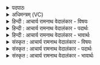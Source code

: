 <details><summary>पदपाठः</summary>

स꣣ह꣡स्र꣢धारम्। स꣣ह꣡स्र꣢। धा꣣रम्। वृषभ꣢म्। प꣣योदु꣡ह꣢म्। प꣣यः। दु꣡ह꣢꣯म्। प्रि꣣य꣢म्। दे꣣वा꣡य꣢। ज꣡न्म꣢꣯ने। ऋ꣣ते꣡न꣢। यः। ऋ꣣त꣡जा꣢तः। ऋ꣣त꣢। जा꣣तः। विवावृधे꣢। वि꣣। वावृधे꣢। रा꣡जा꣢꣯। दे꣣वः꣢। ऋ꣣त꣢म्। बृ꣡ह꣢त्। १३९५।
</details>

<details><summary>अधिमन्त्रम् (VC)</summary>

- पवमानः सोमः
- ऊर्ध्वसद्मा आङ्गिरसः
- काकुभः प्रगाथः (विषमा ककुप्, समा सतोबृहती)
- पञ्चमः
</details>

<details><summary>हिन्दी : आचार्य रामनाथ वेदालंकार - विषयः</summary>

अगले मन्त्र में फिर ब्रह्मानन्द का विषय है।
</details>

<details><summary>हिन्दी : आचार्य रामनाथ वेदालंकार - पदार्थः</summary>

पदार्थान्वयभाषाः -  (ऋतजातः) सत्य में प्रसिद्ध (यः) जो सोम जगदीश्वर (ऋतेन) सत्य द्वारा (वि वावृधे) विशेषरूप से महिमा में बढ़ रहा है और जो (राजा) विश्व का सम्राट्,(देवः) प्रकाशक, (ऋतम्) सत्यस्वरूप तथा (बृहत्) महान् है,उस (सहस्रधारम्) सहस्र धाराओंवाले, (वृषभम्) मनोरथ पूर्ण करनेवाले, (पयोदुहम्) आनन्दरूप दूध को दुहनेवाले (प्रियम्) तृप्तिप्रदाता जगदीश्वर को (देवाय जन्मने) दिव्य जन्म पाने के लिए (आसोत) दुहो अर्थात् उससे आनन्दरस प्राप्त करो और उसे (परिसिञ्चत) चारों ओर सींचो। यहाँ ‘आसोत,परिसिञ्चित’ पद पूर्वमन्त्र से लाये गये हैं ॥२॥
</details>

<details><summary>हिन्दी : आचार्य रामनाथ वेदालंकार - भावार्थः</summary>

भावार्थभाषाः -  आनन्दरस के भण्डार परमात्मा से आनन्द-रस परिस्रुत करके मनुष्यों को अपना आत्मा पवित्र करना चाहिए ॥२॥ इस खण्ड में जीवात्मा, परमात्मा और ब्रह्मानन्द-रस का वर्णन होने से इस खण्ड की पूर्व खण्ड के साथ सङ्गति है ॥ बारहवें अध्याय में द्वितीय खण्ड समाप्त ॥
</details>

<details><summary>संस्कृत : आचार्य रामनाथ वेदालंकार - विषयः</summary>

अथ पुनरपि ब्रह्मानन्दविषयमाह।
</details>

<details><summary>संस्कृत : आचार्य रामनाथ वेदालंकार - पदार्थः</summary>

पदार्थान्वयभाषाः -  (ऋतजातः)सत्ये प्रसिद्धः(यः)सोमो जगदीश्वरः(ऋतेन)सत्येन(वि वावृधे)विशेषेण महिम्ना वर्द्धते,यश्च(राजा)विश्वसम्राट्, (देवः)प्रकाशकः, (ऋतम्)सत्यस्वरूपः, (बृहत्)महांश्च वर्तते,तम्(सहस्रधारम्)सहस्रधारमयम्, (वृषभम्)कामवर्षकम्, (पयोदुहम्)आनन्दरूपस्य पयसः प्रदातारम्(प्रियम्)तृप्तिप्रदं जगदीश्वरम्(देवाय जन्मने)दिव्यजन्मप्राप्तये(आ सोत)आनन्दरसं स्रावयत(परिसिञ्चत)परिवर्षत चेति पूर्वेण सम्बन्धः ॥२॥
</details>

<details><summary>संस्कृत : आचार्य रामनाथ वेदालंकार - भावार्थः</summary>

भावार्थभाषाः -  आनन्दरसागारात् परमात्मन आनन्दरसं परिस्राव्य मानवैः स्वात्मा पावनीयः ॥२॥ अस्मिन् खण्डे जीवात्मनः परमात्मनो ब्रह्मानन्दरसस्य च वर्णनादेतत्खण्डस्य पूर्वखण्डेन संगतिरस्ति ॥
</details>
